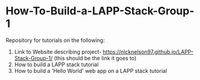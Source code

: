 # How-To-Build-a-LAPP-Stack-Group-1

Repository for tutorials on the following:
1. Link to Website describing project- https://nicknelson97.github.io/LAPP-Stack-Group-1/ (this should be the link it goes to)
2. How to build a LAPP stack tutorial
3. How to build a 'Hello World' web app on a LAPP stack tutorial
